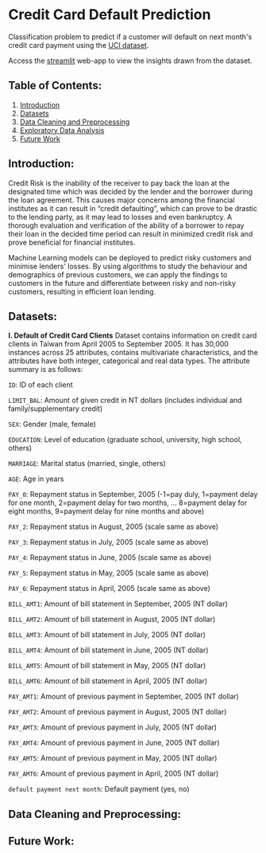 # Credit Card Default Prediction
Classification problem to predict if a customer will default on next month's credit card payment using the [UCI dataset](https://archive.ics.uci.edu/dataset/350/default+of+credit+card+clients).

Access the [streamlit](https://fds-project-cmse830-credit-card-default-prediction-r2f68jop9pe.streamlit.app/) web-app to view the insights drawn from the dataset.

## Table of Contents:
1. [Introduction](#introduction)
2. [Datasets](#datasets)
3. [Data Cleaning and Preprocessing](#data-cleaning-and-preprocessing)
4. [Exploratory Data Analysis](https://fds-project-cmse830-credit-card-default-prediction-r2f68jop9pe.streamlit.app/)
5. [Future Work](#future-work)

## Introduction:
Credit Risk is the inability of the receiver to pay back the loan at the designated time which was decided by the lender and the borrower during the loan agreement. This causes major concerns among the financial institutes as it can result in “credit defaulting”, which can prove to be drastic to the lending party, as it may lead to losses and even bankruptcy. A thorough evaluation and verification of the ability of a borrower to repay their loan in the decided time period can result in minimized credit risk and prove beneficial for financial institutes.

Machine Learning models can be deployed to predict risky customers and minimise lenders' losses. By using algorithms to study the behaviour and demographics of previous customers, we can apply the findings to customers in the future and differentiate between risky and non-risky customers, resulting in efficient loan lending.

## Datasets:
**I. Default of Credit Card Clients**
Dataset contains information on credit card clients in Taiwan from April 2005 to September 2005. It has 30,000 instances across 25 attributes, contains multivariate characteristics, and the attributes have both integer, categorical and real data types. The attribute summary is as follows:

`ID`: ID of each client

`LIMIT_BAL`: Amount of given credit in NT dollars (includes individual and family/supplementary credit)

`SEX`: Gender (male, female)

`EDUCATION`: Level of education (graduate school, university, high school, others)

`MARRIAGE`: Marital status (married, single, others)

`AGE`: Age in years

`PAY_0`: Repayment status in September, 2005 (-1=pay duly, 1=payment delay for one month, 2=payment delay for two months, … 8=payment delay for eight months, 9=payment delay for nine months and above)

`PAY_2`: Repayment status in August, 2005 (scale same as above)

`PAY_3`: Repayment status in July, 2005 (scale same as above)

`PAY_4`: Repayment status in June, 2005 (scale same as above)

`PAY_5`: Repayment status in May, 2005 (scale same as above)

`PAY_6`: Repayment status in April, 2005 (scale same as above)

`BILL_AMT1`: Amount of bill statement in September, 2005 (NT dollar)

`BILL_AMT2`: Amount of bill statement in August, 2005 (NT dollar)

`BILL_AMT3`: Amount of bill statement in July, 2005 (NT dollar)

`BILL_AMT4`: Amount of bill statement in June, 2005 (NT dollar)

`BILL_AMT5`: Amount of bill statement in May, 2005 (NT dollar)

`BILL_AMT6`: Amount of bill statement in April, 2005 (NT dollar)

`PAY_AMT1`: Amount of previous payment in September, 2005 (NT dollar)

`PAY_AMT2`: Amount of previous payment in August, 2005 (NT dollar)

`PAY_AMT3`: Amount of previous payment in July, 2005 (NT dollar)

`PAY_AMT4`: Amount of previous payment in June, 2005 (NT dollar)

`PAY_AMT5`: Amount of previous payment in May, 2005 (NT dollar)

`PAY_AMT6`: Amount of previous payment in April, 2005 (NT dollar)

`default payment next month`: Default payment (yes, no)


## Data Cleaning and Preprocessing:


## Future Work:

